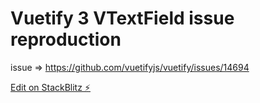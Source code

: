 # Vuetify 3 VTextField issue reproduction
issue => https://github.com/vuetifyjs/vuetify/issues/14694

[Edit on StackBlitz ⚡️](https://stackblitz.com/edit/vue-zyruun)
